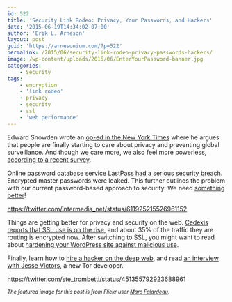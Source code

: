 ```yaml
---
id: 522
title: 'Security Link Rodeo: Privacy, Your Passwords, and Hackers'
date: '2015-06-19T14:34:02-07:00'
author: 'Erik L. Arneson'
layout: post
guid: 'https://arnesonium.com/?p=522'
permalink: /2015/06/security-link-rodeo-privacy-passwords-hackers/
image: /wp-content/uploads/2015/06/EnterYourPassword-banner.jpg
categories:
    - Security
tags:
    - encryption
    - 'link rodeo'
    - privacy
    - security
    - ssl
    - 'web performance'
---
```


Edward Snowden wrote an <a href="http://www.nytimes.com/2015/06/05/opinion/edward-snowden-the-world-says-no-to-surveillance.html" target="_blank">op-ed in the New York Times</a> where he argues that people are finally starting to care about privacy and preventing global surveillance. And though we care more, we also feel more powerless, <a href="http://techcrunch.com/2015/06/06/the-online-privacy-lie-is-unraveling/" target="_blank">according to a recent survey</a>.
<!--more-->

Online password database service <a href="http://arstechnica.com/security/2015/06/hack-of-cloud-based-lastpass-exposes-encrypted-master-passwords/" target="_blank">LastPass had a serious security breach</a>. Encrypted master passwords were leaked. This further outlines the problem with our current password-based approach to security. We need <a href="http://www.americanbanker.com/btn/26_1/what-new-technology-and-strategy-will-replace-the-password-1055356-1.html" target="_blank">something better</a>!

https://twitter.com/intermedia_net/status/611925215526961152

Things are getting better for privacy and security on the web. <a href="http://www.cedexis.com/blog/ssl-not-your-grannys-secure-sockets-anymore/" target="_blank">Cedexis reports that SSL use is on the rise</a>, and about 35% of the traffic they are routing is encrypted now. After switching to SSL, you might want to read about <a href="http://www.developerdrive.com/2015/06/7-essential-steps-for-hardening-wordpress /" target="_blank">hardening your WordPress site against malicious use</a>.

Finally, learn how to <a href="http://darkmatters.norsecorp.com/2015/06/16/finding-hacking-services-and-more-in-the-deep-web/" target="_blank">hire a hacker on the deep web</a>, and read <a href="https://medium.com/@torproject/tor-s-summer-of-privacy-2a090016f8b2" target="_blank">an interview with Jesse Victors</a>, a new Tor developer.

https://twitter.com/ste_trombetti/status/451355792923688961

<small><em>The featured image for this post is from Flickr user <a href="https://www.flickr.com/photos/49889874@N05/" target="_blank">Marc Falardeau</a>.</em></small>
